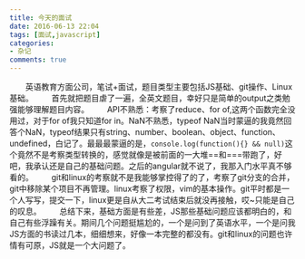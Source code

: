 ```yaml
---
title: 今天的面试
date: 2016-06-13 22:04
tags: [面试,javascript]
categories: 
- 杂记
comments: true
---
```

　　英语教育方面公司，笔试+面试，题目类型主要包括JS基础、git操作、Linux基础。
　　首先就把题目虐了一遍，全英文题目，幸好只是简单的output之类勉强能够理解题目内容。
　　API不熟悉：考察了reduce、for of,这两个函数完全没用过，对于for of我只知道for in。NaN不熟悉，<!--more-->typeof NaN当时蒙逼的我竟然回答个NaN，typeof结果只有string、number、boolean、object、function、undefined，白记了。最最最蒙逼的是，`console.log(function(){} && null)`这个竟然不是考察类型转换的，感觉就像是被前面的一大堆==和===带跑了，好吧，我承认还是自己的基础问题。之后的angular就不说了，我那入门水平真不够看的。
　　git和linux的考察就不是我能够掌控得了的了，考察了git分支的合并，git中移除某个项目不再管理。linux考察了权限，vim的基本操作。git平时都是一个人写写，提交一下，linux更是自从大二考试结束后就没再接触，哎~只能是自己的叹息。
　　总结下来，基础方面是有些差，JS那些基础问题应该都明白的，和自己有些浮躁有关。期间几个问题挺尴尬的，一个是问到了英语水平，一个是问我JS方面的书读过几本，细细想来，好像一本完整的都没有。git和linux的问题也许情有可原，JS就是一个大问题了。